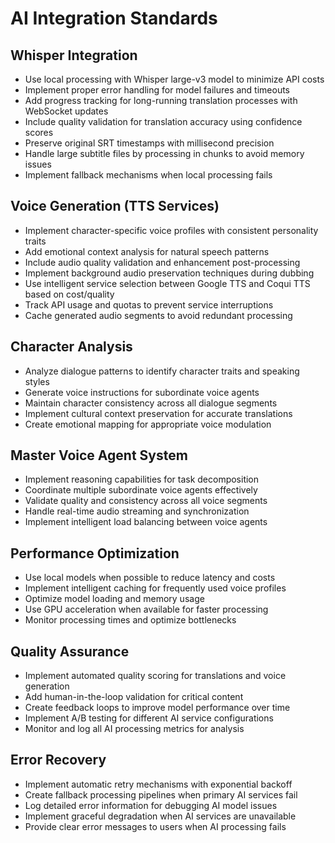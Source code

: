 # AI Integration Standards

## Whisper Integration
- Use local processing with Whisper large-v3 model to minimize API costs
- Implement proper error handling for model failures and timeouts
- Add progress tracking for long-running translation processes with WebSocket updates
- Include quality validation for translation accuracy using confidence scores
- Preserve original SRT timestamps with millisecond precision
- Handle large subtitle files by processing in chunks to avoid memory issues
- Implement fallback mechanisms when local processing fails

## Voice Generation (TTS Services)
- Implement character-specific voice profiles with consistent personality traits
- Add emotional context analysis for natural speech patterns
- Include audio quality validation and enhancement post-processing
- Implement background audio preservation techniques during dubbing
- Use intelligent service selection between Google TTS and Coqui TTS based on cost/quality
- Track API usage and quotas to prevent service interruptions
- Cache generated audio segments to avoid redundant processing

## Character Analysis
- Analyze dialogue patterns to identify character traits and speaking styles
- Generate voice instructions for subordinate voice agents
- Maintain character consistency across all dialogue segments
- Implement cultural context preservation for accurate translations
- Create emotional mapping for appropriate voice modulation

## Master Voice Agent System
- Implement reasoning capabilities for task decomposition
- Coordinate multiple subordinate voice agents effectively
- Validate quality and consistency across all voice segments
- Handle real-time audio streaming and synchronization
- Implement intelligent load balancing between voice agents

## Performance Optimization
- Use local models when possible to reduce latency and costs
- Implement intelligent caching for frequently used voice profiles
- Optimize model loading and memory usage
- Use GPU acceleration when available for faster processing
- Monitor processing times and optimize bottlenecks

## Quality Assurance
- Implement automated quality scoring for translations and voice generation
- Add human-in-the-loop validation for critical content
- Create feedback loops to improve model performance over time
- Implement A/B testing for different AI service configurations
- Monitor and log all AI processing metrics for analysis

## Error Recovery
- Implement automatic retry mechanisms with exponential backoff
- Create fallback processing pipelines when primary AI services fail
- Log detailed error information for debugging AI model issues
- Implement graceful degradation when AI services are unavailable
- Provide clear error messages to users when AI processing fails